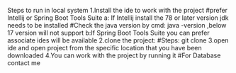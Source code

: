 Steps to run in local system
1.Install the ide to work with the project #prefer Intellij or Spring Boot Tools Suite
 a: If Intellij install the 78 or later version jdk needs to be installed #Check the java version by  cmd: java -version ,below 17 version will not support
 b:If Spring Boot Tools Suite  you can prefer associate ides will be available
2.clone the project:
#Steps:
git clone <repository-url>
3.open ide  and open project from the specific location that you have been downloaded
4.You can work with the project by running it
#For Database contact me
